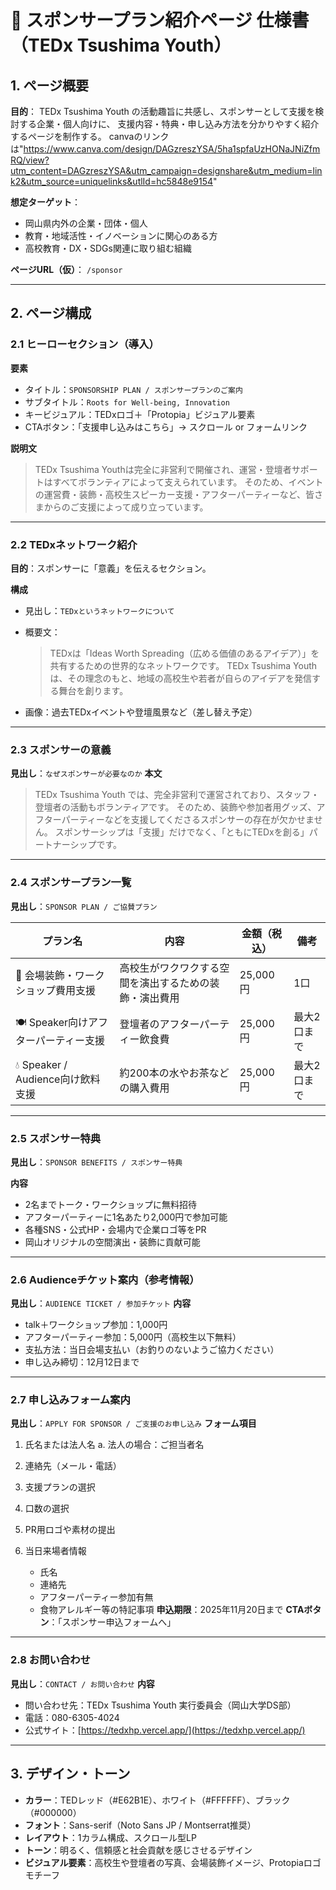 # 📝 スポンサープラン紹介ページ 仕様書（TEDx Tsushima Youth）

## 1. ページ概要

**目的**：
TEDx Tsushima Youth の活動趣旨に共感し、スポンサーとして支援を検討する企業・個人向けに、
支援内容・特典・申し込み方法を分かりやすく紹介するページを制作する。
canvaのリンクは"https://www.canva.com/design/DAGzreszYSA/5ha1spfaUzHONaJNiZfmRQ/view?utm_content=DAGzreszYSA&utm_campaign=designshare&utm_medium=link2&utm_source=uniquelinks&utlId=hc5848e9154"

**想定ターゲット**：

* 岡山県内外の企業・団体・個人
* 教育・地域活性・イノベーションに関心のある方
* 高校教育・DX・SDGs関連に取り組む組織

**ページURL（仮）**： `/sponsor`

---

## 2. ページ構成

### 2.1 ヒーローセクション（導入）

**要素**

* タイトル：`SPONSORSHIP PLAN / スポンサープランのご案内`
* サブタイトル：`Roots for Well-being, Innovation`
* キービジュアル：TEDxロゴ＋「Protopia」ビジュアル要素
* CTAボタン：「支援申し込みはこちら」→ スクロール or フォームリンク

**説明文**

> TEDx Tsushima Youthは完全に非営利で開催され、運営・登壇者サポートはすべてボランティアによって支えられています。
> そのため、イベントの運営費・装飾・高校生スピーカー支援・アフターパーティーなど、皆さまからのご支援によって成り立っています。

---

### 2.2 TEDxネットワーク紹介

**目的**：スポンサーに「意義」を伝えるセクション。

**構成**

* 見出し：`TEDxというネットワークについて`
* 概要文：

  > TEDxは「Ideas Worth Spreading（広める価値のあるアイデア）」を共有するための世界的なネットワークです。
  > TEDx Tsushima Youthは、その理念のもと、地域の高校生や若者が自らのアイデアを発信する舞台を創ります。
* 画像：過去TEDxイベントや登壇風景など（差し替え予定）

---

### 2.3 スポンサーの意義

**見出し**：`なぜスポンサーが必要なのか`
**本文**

> TEDx Tsushima Youth では、完全非営利で運営されており、スタッフ・登壇者の活動もボランティアです。
> そのため、装飾や参加者用グッズ、アフターパーティーなどを支援してくださるスポンサーの存在が欠かせません。
> スポンサーシップは「支援」だけでなく、「ともにTEDxを創る」パートナーシップです。

---

### 2.4 スポンサープラン一覧

**見出し**：`SPONSOR PLAN / ご協賛プラン`

| プラン名                        | 内容                          | 金額（税込）  | 備考     |
| --------------------------- | --------------------------- | ------- | ------ |
| 🎨 会場装飾・ワークショップ費用支援         | 高校生がワクワクする空間を演出するための装飾・演出費用 | 25,000円 | 1口     |
| 🍽 Speaker向けアフターパーティー支援     | 登壇者のアフターパーティー飲食費            | 25,000円 | 最大2口まで |
| 💧 Speaker / Audience向け飲料支援 | 約200本の水やお茶などの購入費用           | 25,000円 | 最大2口まで |

---

### 2.5 スポンサー特典

**見出し**：`SPONSOR BENEFITS / スポンサー特典`

**内容**

* 2名までトーク・ワークショップに無料招待
* アフターパーティーに1名あたり2,000円で参加可能
* 各種SNS・公式HP・会場内で企業ロゴ等をPR
* 岡山オリジナルの空間演出・装飾に貢献可能

---

### 2.6 Audienceチケット案内（参考情報）

**見出し**：`AUDIENCE TICKET / 参加チケット`
**内容**

* talk＋ワークショップ参加：1,000円
* アフターパーティー参加：5,000円（高校生以下無料）
* 支払方法：当日会場支払い（お釣りのないようご協力ください）
* 申し込み締切：12月12日まで

---

### 2.7 申し込みフォーム案内

**見出し**：`APPLY FOR SPONSOR / ご支援のお申し込み`
**フォーム項目**

1. 氏名または法人名
   a. 法人の場合：ご担当者名
2. 連絡先（メール・電話）
3. 支援プランの選択
4. 口数の選択
5. PR用ロゴや素材の提出
6. 当日来場者情報

   * 氏名
   * 連絡先
   * アフターパーティー参加有無
   * 食物アレルギー等の特記事項
     **申込期限**：2025年11月20日まで
     **CTAボタン**：「スポンサー申込フォームへ」

---

### 2.8 お問い合わせ

**見出し**：`CONTACT / お問い合わせ`
**内容**

* 問い合わせ先：TEDx Tsushima Youth 実行委員会（岡山大学DS部）
* 電話：080-6305-4024
* 公式サイト：[https://tedxhp.vercel.app/](https://tedxhp.vercel.app/)

---

## 3. デザイン・トーン

* **カラー**：TEDレッド（#E62B1E）、ホワイト（#FFFFFF）、ブラック（#000000）
* **フォント**：Sans-serif（Noto Sans JP / Montserrat推奨）
* **レイアウト**：1カラム構成、スクロール型LP
* **トーン**：明るく、信頼感と社会貢献を感じさせるデザイン
* **ビジュアル要素**：高校生や登壇者の写真、会場装飾イメージ、Protopiaロゴモチーフ

